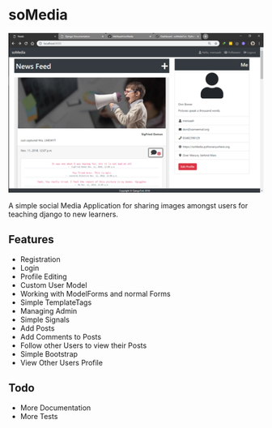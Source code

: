 # soMedia
![ScreenShot](/libs/static/images/page-shot.png)

A simple social Media Application for sharing images amongst users for teaching django to new learners.

## Features
- Registration
- Login
- Profile Editing
- Custom User Model
- Working with ModelForms and normal Forms
- Simple TemplateTags
- Managing Admin
- Simple Signals
- Add Posts
- Add Comments to Posts
- Follow other Users to view their Posts
- Simple Bootstrap
- View Other Users Profile

## Todo
- More Documentation
- More Tests